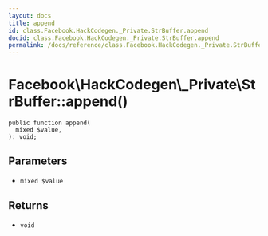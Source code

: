 ```yaml
---
layout: docs
title: append
id: class.Facebook.HackCodegen._Private.StrBuffer.append
docid: class.Facebook.HackCodegen._Private.StrBuffer.append
permalink: /docs/reference/class.Facebook.HackCodegen._Private.StrBuffer.append.md
---
```

# Facebook\\HackCodegen\\_Private\\StrBuffer::append()




``` Hack
public function append(
  mixed $value,
): void;
```




## Parameters




- ` mixed $value `




## Returns




+ ` void `
